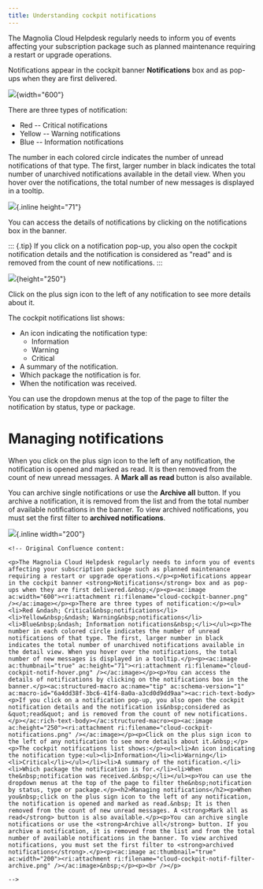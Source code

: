 ```yaml
---
title: Understanding cockpit notifications
---
```


The Magnolia Cloud Helpdesk regularly needs to inform you of events
affecting your subscription package such as planned maintenance
requiring a restart or upgrade operations.

Notifications appear in the cockpit banner **Notifications** box and as
pop-ups when they are first delivered.

![](cloud-cockpit-banner.png){width="600"}

There are three types of notification:

-   Red -- Critical notifications
-   Yellow -- Warning notifications
-   Blue -- Information notifications

The number in each colored circle indicates the number of unread
notifications of that type. The first, larger number in black indicates
the total number of unarchived notifications available in the detail
view. When you hover over the notifications, the total number of new
messages is displayed in a tooltip.

![](cloud-cockpit-notif-hover.png){.inline height="71"}

You can access the details of notifications by clicking on the
notifications box in the banner.

::: {.tip}
If you click on a notification pop-up, you also open the cockpit
notification details and the notification is considered as "read" and is
removed from the count of new notifications.
:::

![](cloud-cockpit-notifications.png){height="250"}

Click on the plus sign icon to the left of any notification to see more
details about it.

The cockpit notifications list shows:

-   An icon indicating the notification type:
    -   Information
    -   Warning
    -   Critical
-   A summary of the notification.
-   Which package the notification is for.
-   When the notification was received.

You can use the dropdown menus at the top of the page to filter the
notification by status, type or package.

Managing notifications
======================

When you click on the plus sign icon to the left of any notification,
the notification is opened and marked as read. It is then removed from
the count of new unread messages. A **Mark all as read** button is also
available.

You can archive single notifications or use the **Archive all** button.
If you archive a notification, it is removed from the list and from the
total number of available notifications in the banner. To view archived
notifications, you must set the first filter to **archived
notifications**.

![](cloud-cockpit-notif-filter-archive.png){.inline width="200"}

```{=html}
<!-- Original Confluence content:

<p>The Magnolia Cloud Helpdesk regularly needs to inform you of events affecting your subscription package such as planned maintenance requiring a restart or upgrade operations.</p><p>Notifications appear in the cockpit banner <strong>Notifications</strong> box and as pop-ups when they are first delivered.&nbsp;</p><p><ac:image ac:width="600"><ri:attachment ri:filename="cloud-cockpit-banner.png" /></ac:image></p><p>There are three types of notification:</p><ul><li>Red &ndash; Critical&nbsp;notifications</li><li>Yellow&nbsp;&ndash; Warning&nbsp;notifications</li><li>Blue&nbsp;&ndash; Information notifications&nbsp;</li></ul><p>The number in each colored circle indicates the number of unread notifications of that type. The first, larger number in black indicates the total number of unarchived notifications available in the detail view. When you hover over the notifications, the total number of new messages is displayed in a tooltip.</p><p><ac:image ac:thumbnail="true" ac:height="71"><ri:attachment ri:filename="cloud-cockpit-notif-hover.png" /></ac:image></p><p>You can access the details of notifications by clicking on the notifications box in the banner.</p><ac:structured-macro ac:name="tip" ac:schema-version="1" ac:macro-id="6a4dd38f-3bc6-41f4-8a0a-a3cd0d9dd9aa"><ac:rich-text-body><p>If you click on a notification pop-up, you also open the cockpit notification details and the notification is&nbsp;considered as &quot;read&quot; and is removed from the count of new notifications.</p></ac:rich-text-body></ac:structured-macro><p><ac:image ac:height="250"><ri:attachment ri:filename="cloud-cockpit-notifications.png" /></ac:image></p><p>Click on the plus sign icon to the left of any notification to see more details about it.&nbsp;</p><p>The cockpit notifications list shows:</p><ul><li>An icon indicating the notification type:<ul><li>Information</li><li>Warning</li><li>Critical</li></ul></li><li>A summary of the notification.</li><li>Which package the notification is for.</li><li>When the&nbsp;notification was received.&nbsp;</li></ul><p>You can use the dropdown menus at the top of the page to filter the&nbsp;notification by status, type or package.</p><h2>Managing notifications</h2><p>When you&nbsp;click on the plus sign icon to the left of any notification, the notification is opened and marked as read.&nbsp; It is then removed from the count of new unread messages. A <strong>Mark all as read</strong> button is also available.</p><p>You can archive single notifications or use the <strong>Archive all</strong> button. If you archive a notification, it is removed from the list and from the total number of available notifications in the banner. To view archived notifications, you must set the first filter to <strong>archived notifications</strong>.</p><p><ac:image ac:thumbnail="true" ac:width="200"><ri:attachment ri:filename="cloud-cockpit-notif-filter-archive.png" /></ac:image>&nbsp;</p><p><br /></p>

-->
```
